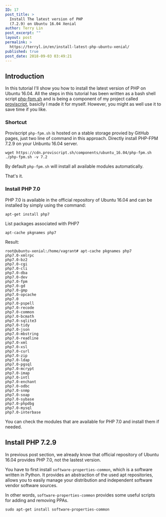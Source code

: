 ```yaml
---
ID: 17
post_title: >
  Install The latest version of PHP
  (7.2.9) on Ubuntu 16.04 Xenial
author: Terry Lin
post_excerpt: ""
layout: post
permalink: >
  https://terryl.in/en/install-latest-php-ubuntu-xenial/
published: true
post_date: 2018-09-03 03:49:21
---
```

<h2>Introduction</h2>

In this tutorial I'll show you how to install the latest version of PHP on Ubuntu 16.04. All the steps in this tutorial has been written as a bash shell script <a href="https://github.com/Proviscript/proviscript/blob/master/components/ubuntu_16.04/php-fpm.sh">php-fpm.sh</a> and is being a component of my project called <a href="https://proviscript.sh/" title="Proviscript.sh">proviscript</a>, basiclly I made it for myself. However, you might as well use it to save time if you like.

<h3>Shortcut</h3>

Proviscript <code>php-fpm.sh</code> is hosted on a stable storage provied by GitHub pages, just two line of command in this approach. Directly install PHP-FPM 7.2.9 on your Unbuntu 16.04 server.

<pre><code class="">wget https://cdn.proviscript.sh/components/ubuntu_16.04/php-fpm.sh
./php-fpm.sh -v 7.2
</code></pre>

By default <code>php-fpm.sh</code> will install all available modules automatically.

That's it.

<h3>Install PHP 7.0</h3>

PHP 7.0 is available in the official repository of Ubuntu 16.04 and can be installed by simply using the command:

<pre><code class="">apt-get install php7
</code></pre>

List packages associated with PHP7

<pre><code class="">apt-cache pkgnames php7
</code></pre>

Result:

<pre><code class="">root@ubuntu-xenial:/home/vagrant# apt-cache pkgnames php7
php7.0-xmlrpc
php7.0-bz2
php7.0-cgi
php7.0-cli
php7.0-dba
php7.0-dev
php7.0-fpm
php7.0-gd
php7.0-gmp
php7.0-opcache
php7.0
php7.0-pspell
php7.0-recode
php7.0-common
php7.0-bcmath
php7.0-sqlite3
php7.0-tidy
php7.0-json
php7.0-mbstring
php7.0-readline
php7.0-xml
php7.0-xsl
php7.0-curl
php7.0-zip
php7.0-ldap
php7.0-pgsql
php7.0-mcrypt
php7.0-imap
php7.0-intl
php7.0-enchant
php7.0-odbc
php7.0-snmp
php7.0-soap
php7.0-sybase
php7.0-phpdbg
php7.0-mysql
php7.0-interbase
</code></pre>

You can check the modules that are available for PHP 7.0 and install them if needed.

<h2>Install PHP 7.2.9</h2>

In previous post section, we already know that official repository of Ubuntu 16.04 provides PHP 7.0, not the lastest version.

You have to first install <code>software-properties-common</code>, which is a software written in Python. It provides an abstraction of the used apt repositories, allows you to easily manage your distribution and independent software vendor software sources.

In other words, <code>software-properties-common</code> provides some useful scripts for adding and removing PPAs.

<pre><code class="">sudo apt-get install software-properties-common
</code></pre>